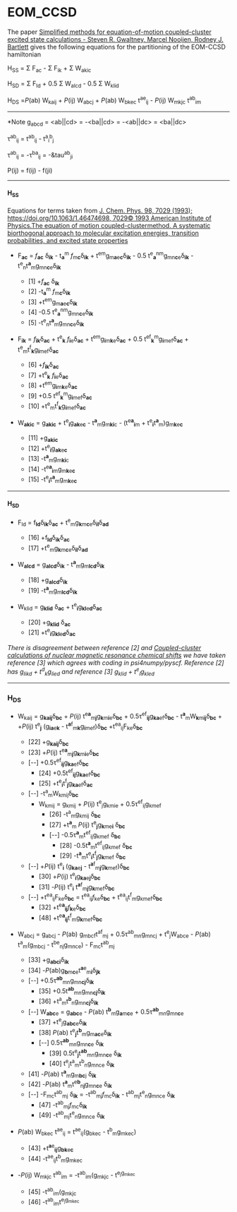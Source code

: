 # EOM_CCSD
The paper [Simplified methods for equation-of-motion coupled-cluster excited state calculations - Steven R. Gwaltney, Marcel Nooijen, Rodney J. Bartlett](https://notendur.hi.is/agust/rannsoknir/papers/cpl248-189-96.pdf) gives the following equations for the partitioning of the EOM-CCSD hamiltonian 

H<sub>SS</sub> = &Sigma; F<sub>ac</sub> - &Sigma; F<sub>ik</sub> + &Sigma; W<sub>akic</sub>

H<sub>SD</sub> = &Sigma; F<sub>ld</sub> + 0.5 &Sigma; W<sub>alcd</sub> - 0.5 &Sigma; W<sub>klid</sub>

H<sub>DS</sub> =*P*(ab) W<sub>kaij</sub> + *P*(ij) W<sub>abcj</sub> + *P*(ab) W<sub>bkec</sub> t<sup>ae</sup><sub>ij</sub> - *P*(ij) W<sub>mkjc</sub> t<sup>ab</sup><sub>im</sub> 

- - -
*Note g<sub>abcd</sub> = <ab||cd> = -<ba||cd> = -<ab||dc> = <ba||dc>

&tau;<sup>ab</sup><sub>ij</sub> = t<sup>ab</sup><sub>ij</sub> - t<sup>a</sup><sub>i</sub><sup>b</sup><sub>j</sub>

&tau;<sup>ab</sup><sub>ij</sub> = -&tau;<sup>ba</sup><sub>ij</sub> = -&tau<sup>ab</sup><sub>ji</sub>

P(ij) = f(ij) - f(ji)
- - - -
#### H<sub>SS</sub>
Equations for terms taken from  [J. Chem. Phys. 98, 7029 (1993); https://doi.org/10.1063/1.46474698, 7029© 1993 American Institute of Physics.The equation of motion coupled-clustermethod. A systematic biorthogonal approach to molecular excitation energies, transition probabilities, and excited state properties](https://www.theochem.ru.nl/files/local/jcp-98-7029-1993.pdf) 

+ F<sub>**ac**</sub> = *f*<sub>**ac**</sub> &delta;<sub>**ik**</sub> - t<sub>**a**</sub><sup>m</sup> *f*<sub>m**c**</sub>&delta;<sub>**ik**</sub> + t<sup>em</sup>g<sub>m**a**e**c**</sub>&delta;<sub>**ik**</sub> - 0.5 t<sup>e</sup><sub>**a**</sub><sup>nm</sup>g<sub>mn**c**e</sub>&delta;<sub>**ik**</sub> - t<sup>e</sup><sub>n</sub>t<sup>**a**</sup><sub>m</sub>g<sub>mn**c**e</sub>&delta;<sub>**ik**</sub>

    + [1]  +*f*<sub>**ac**</sub> &delta;<sub>**ik**</sub>
    + [2]  -t<sub>**a**</sub><sup>m</sup> *f*<sub>m**c**</sub>&delta;<sub>**ik**</sub>
    + [3]  +t<sup>em</sup>g<sub>m**a**e**c**</sub>&delta;<sub>**ik**</sub> 
    + [4]  -0.5 t<sup>e</sup><sub>**a**</sub><sup>nm</sup>g<sub>mn**c**e</sub>&delta;<sub>**ik**</sub> 
    + [5]  -t<sup>e</sup><sub>n</sub>t<sup>**a**</sup><sub>m</sub>g<sub>mn**c**e</sub>&delta;<sub>**ik**</sub>
   
+ F<sub>**ik**</sub> = *f*<sub>**ik**</sub>&delta;<sub>**ac**</sub> + t<sup>e</sup><sub>**k**</sub> *f*<sub>**i**e</sub>&delta;<sub>**ac**</sub> + t<sup>em</sup>g<sub>**i**m**k**e</sub>&delta;<sub>**ac**</sub> + 0.5 t<sup>ef</sup><sub>**k**</sub><sup>m</sup>g<sub>**i**mef</sub>&delta;<sub>**ac**</sub> + t<sup>e</sup><sub>m</sub>t<sup>f</sup><sub>**k**</sub>g<sub>**i**mef</sub>&delta;<sub>**ac**</sub> 

    + [6]  +*f*<sub>**ik**</sub>&delta;<sub>**ac**</sub>
    + [7]  +t<sup>e</sup><sub>**k**</sub> *f*<sub>**i**e</sub>&delta;<sub>**ac**</sub>
    + [8]  +t<sup>em</sup>g<sub>**i**m**k**e</sub>&delta;<sub>**ac**</sub> 
    + [9]  +0.5 t<sup>ef</sup><sub>**k**</sub><sup>m</sup>g<sub>**i**mef</sub>&delta;<sub>**ac**</sub>
    + [10] +t<sup>e</sup><sub>m</sub>t<sup>f</sup><sub>**k**</sub>g<sub>**i**mef</sub>&delta;<sub>**ac**</sub> 

+ W<sub>**akic**</sub> = g<sub>**akic**</sub> + t<sup>e</sup><sub>**i**</sub>g<sub>**ak**e**c**</sub> - t<sup>**a**</sup><sub>m</sub>g<sub>m**ki**c</sub> - (t<sup>e**a**</sup><sub>**i**m</sub> + t<sup>e</sup><sub>**i**</sub>t<sup>**a**</sup><sub>m</sub>)g<sub>m**k**e**c**</sub>

    + [11] +g<sub>**akic**</sub>
    + [12] +t<sup>e</sup><sub>**i**</sub>g<sub>**ak**e**c**</sub>
    + [13] -t<sup>**a**</sup><sub>m</sub>g<sub>m**ki**c</sub>
    + [14] -t<sup>e**a**</sup><sub>**i**m</sub>g<sub>m**k**e**c**</sub>
    + [15] -t<sup>e</sup><sub>**i**</sub>t<sup>**a**</sup><sub>m</sub>g<sub>m**k**e**c**</sub>
 
- - -
#### H<sub>SD</sub>
+ F<sub>ld</sub> = f<sub>**ld**</sub>&delta;<sub>**ik**</sub>&delta;<sub>**ac**</sub> + t<sup>e</sup><sub>m</sub>g<sub>**k**m**c**e</sub>&delta;<sub>**il**</sub>&delta;<sub>**ad**</sub>

    + [16] +f<sub>**ld**</sub>&delta;<sub>**ik**</sub>&delta;<sub>**ac**</sub>
    + [17] +t<sup>e</sup><sub>m</sub>g<sub>**k**m**c**e</sub>&delta;<sub>**il**</sub>&delta;<sub>**ad**</sub>
    
+  W<sub>**alcd**</sub> = g<sub>**alcd**</sub>&delta;<sub>**ik**</sub> - t<sup>**a**</sup><sub>m</sub>g<sub>m**lcd**</sub>&delta;<sub>**ik**</sub>

    + [18] +g<sub>**alcd**</sub>&delta;<sub>**ik**</sub> 
    + [19] -t<sup>**a**</sup><sub>m</sub>g<sub>m**lcd**</sub>&delta;<sub>**ik**</sub>

+ W<sub>klid</sub> = g<sub>**klid**</sub> </sub>&delta;<sub>**ac**</sub> + t<sup>e</sup><sub>**i**</sub>g<sub>**kl**e**d**</sub></sub>&delta;<sub>**ac**</sub>

    + [20] +g<sub>**klid**</sub> </sub>&delta;<sub>**ac**</sub>
    + [21] +t<sup>e</sup><sub>**i**</sub>g<sub>**kl**e**d**</sub></sub>&delta;<sub>**ac**</sub>
    
*There is disagreement between reference [2] and [Coupled-cluster calculations of nuclear magnetic resonance chemical shifts](www2.chemia.uj.edu.pl/~migda/Literatura/pdf/JCP03561.pdf) we have taken reference [3] which agrees with coding in psi4numpy/pyscf. Reference [2] has g<sub>likd</sub> + t<sup>d</sup><sub>k</sub>g<sub>lied</sub> and reference [3] g<sub>klid</sub> + t<sup>e</sup><sub>i</sub>g<sub>kled</sub>*

- - -
### H<sub>DS</sub>
+ W<sub>kaij</sub> = g<sub>**kaij**</sub>&delta;<sub>**bc**</sub> + *P*(ij) t<sup>e**a**</sup><sub>m**j**</sub>g<sub>**k**m**i**e</sub>&delta;<sub>**bc**</sub> + 0.5&tau;<sup>ef</sup><sub>**ij**</sub>g<sub>**ka**ef</sub>&delta;<sub>**bc**</sub> - t<sup>**a**</sup><sub>m</sub>W<sub>**k**m**ij**</sub>&delta;<sub>**bc**</sub> + +*P*(ij) t<sup>e</sup><sub>**j**</sub> (g<sub>**ia**e**k**</sub> - t<sup>**a**f</sup><sub>m**k**</sub>g<sub>**i**mef</sub>)&delta;<sub>**bc**</sub> +t<sup>ea</sup><sub>ij</sub>F<sub>ke</sub>&delta;<sub>**bc**</sub>

    + [22] +g<sub>**kaij**</sub>&delta;<sub>**bc**</sub>
    + [23] +*P*(ij) t<sup>e**a**</sup><sub>m**j**</sub>g<sub>**k**m**i**e</sub>&delta;<sub>**bc**</sub>
    + [--] +0.5&tau;<sup>ef</sup><sub>**ij**</sub>g<sub>**ka**ef</sub>&delta;<sub>**bc**</sub> 
        + [24] +0.5t<sup>ef</sup><sub>**ij**</sub>g<sub>**ka**ef</sub>&delta;<sub>**bc**</sub> 
        + [25] +t<sup>e</sup><sub>**i**</sub>t<sup>f</sup><sub>**j**</sub>g<sub>**ka**ef</sub>&delta;<sub>**ac**</sub>
    + [--] -t<sup>a</sup><sub>m</sub>W<sub>kmij</sub>&delta;<sub>**bc**</sub>
        + W<sub>kmij</sub> =  g<sub>kmij</sub> + *P*(ij) t<sup>e</sup><sub>j</sub>g<sub>kmie</sub> + 0.5&tau;<sup>ef</sup><sub>ij</sub>g<sub>kmef</sub> 
            + [26] -t<sup>a</sup><sub>m</sub>g<sub>kmij</sub> &delta;<sub>**bc**</sub>
            + [27] +t<sup>**a**</sup><sub>m</sub> *P*(ij) t<sup>e</sup><sub>**j**</sub>g<sub>**k**me**i**</sub> &delta;<sub>**bc**</sub>
            + [--] -0.5&tau;<sup>**a**</sup><sub>m</sub>t<sup>ef</sup><sub>ij</sub>g<sub>kmef</sub> &delta;<sub>**bc**</sub>
                + [28] -0.5t<sup>**a**</sup><sub>m</sub>t<sup>ef</sup><sub>ij</sub>g<sub>kmef</sub> &delta;<sub>**bc**</sub>
                + [29] -t<sup>**a**</sup><sub>m</sub>t<sup>e</sup><sub>**i**</sub>t<sup>f</sup><sub>**j**</sub>g<sub>**k**mef</sub> &delta;<sub>**bc**</sub>
    + [--] +*P*(ij) t<sup>e</sup><sub>**i**</sub> (g<sub>**ka**e**j**</sub> - t<sup>**a**f</sup><sub>m**j**</sub>g<sub>**k**mef</sub>)&delta;<sub>**bc**</sub>
        + [30] +*P*(ij) t<sup>e</sup><sub>**i**</sub>g<sub>**ka**e**j**</sub>&delta;<sub>**bc**</sub> 
        + [31] -*P*(ij) t<sup>e</sup><sub>**i**</sub> t<sup>**a**f</sup><sub>m**j**</sub>g<sub>**k**mef</sub>&delta;<sub>**bc**</sub> 
    + [--] +t<sup>ea</sup><sub>ij</sub>F<sub>ke</sub>&delta;<sub>**bc**</sub> = t<sup>ea</sup><sub>ij</sub>*f*<sub>ke</sub>&delta;<sub>**bc**</sub> + t<sup>ea</sup><sub>ij</sub>t<sup>f</sup><sub>m</sub>g<sub>kmef</sub>&delta;<sub>**bc**</sub>
        + [32] +t<sup>e**a**</sup><sub>**ij**</sub>*f*<sub>**k**e</sub>&delta;<sub>**bc**</sub>
        + [48] +t<sup>e**a**</sup><sub>**ij**</sub>t<sup>f</sup><sub>m</sub>g<sub>**k**mef</sub>&delta;<sub>**bc**</sub>
                                     
+ W<sub>abcj</sub> = g<sub>abcj</sub> - *P*(ab) g<sub>mbcf</sub>t<sup>af</sup><sub>mj</sub> + 0.5&tau;<sup>ab</sup><sub>mn</sub>g<sub>mncj</sub> + t<sup>e</sup><sub>j</sub>W<sub>abce</sub> - *P*(ab) t<sup>a</sup><sub>m</sub>(g<sub>mbcj</sub> - t<sup>be</sup><sub>nj</sub>g<sub>mnce</sub>) - F<sub>mc</sub>t<sup>ab</sup><sub>mj</sub>
 
    + [33] +g<sub>**abci**</sub>&delta;<sub>**ik**</sub> 
    + [34] -*P*(ab)g<sub>**b**m**c**e</sub>t<sup>**a**e</sup><sub>m**i**</sub>&delta;<sub>**jk**</sub>     
    + [--] +0.5&tau;<sup>**ab**</sup><sub>mn</sub>g<sub>mn**cj**</sub>&delta;<sub>**ik**</sub>
        + [35] +0.5t<sup>**ab**</sup><sub>mn</sub>g<sub>mn**cj**</sub>&delta;<sub>**ik**</sub>
        + [36] +t<sup>a</sup><sub>m</sub>t<sup>**b**</sup><sub>n</sub>g<sub>mn**cj**</sub>&delta;<sub>**ik**</sub>                             
    + [--] W<sub>**abc**e</sub> = g<sub>**abc**e</sub> - *P*(ab) t<sup>**b**</sup><sub>m</sub>g<sub>**a**m**c**e</sub> + 0.5&tau;<sup>**ab**</sup><sub>mn</sub>g<sub>mn**c**e</sub>
        + [37] +t<sup>e</sup><sub>j</sub>g<sub>**abc**e</sub>&delta;<sub>**ik**</sub>
        + [38] *P*(ab) t<sup>e</sup><sub>**j**</sub>t<sup>**b**</sup><sub>m</sub>g<sub>m**ac**e</sub>&delta;<sub>**ik**</sub>
        + [--] 0.5&tau;<sup>**ab**</sup><sub>mn</sub>g<sub>mn**c**e</sub> &delta;<sub>**ik**</sub>
            + [39] 0.5t<sup>e</sup><sub>**j**</sub>t<sup>**ab**</sup><sub>mn</sub>g<sub>mn**c**e</sub> &delta;<sub>**ik**</sub>
            + [40] t<sup>e</sup><sub>j</sub>t<sup>a</sup><sub>m</sub>t<sup>b</sup><sub>n</sub>g<sub>mnce</sub> &delta;<sub>**ik**</sub>
    + [41] -*P*(ab) t<sup>**a**</sup><sub>m</sub>g<sub>m**bc**j</sub> &delta;<sub>**ik**</sub>
    + [42] -*P*(ab) t<sup>**a**</sup><sub>m</sub>t<sup>e**b**</sup><sub>n**j**</sub>g<sub>mn**c**e</sub> &delta;<sub>**ik**</sub>
    + [--] -F<sub>mc</sub>t<sup>ab</sup><sub>mj</sub> &delta;<sub>**ik**</sub> = -t<sup>ab</sup><sub>mj</sub>*f*<sub>mc</sub>&delta;<sub>**ik**</sub> - t<sup>ab</sup><sub>mj</sub>t<sup>e</sup><sub>n</sub>g<sub>mnce</sub> &delta;<sub>**ik**</sub>
        + [47] -t<sup>ab</sup><sub>mj</sub>*f*<sub>mc</sub>&delta;<sub>**ik**</sub>
        + [49] -t<sup>ab</sup><sub>mj</sub>t<sup>e</sup><sub>n</sub>g<sub>mnce</sub> &delta;<sub>**ik**</sub>
   
+ *P*(ab) W<sub>bkec</sub> t<sup>ae</sup><sub>ij</sub> = t<sup>ae</sup><sub>ij</sub>(g<sub>bkec</sub> - t<sup>b</sup><sub>m</sub>g<sub>mkec</sub>)

    + [43] +t<sup>**a**e</sup><sub>**ij**</sub>g<sub>**bk**e**c**</sub>
    + [44] -t<sup>ae</sup><sub>ij</sub>t<sup>b</sup><sub>m</sub>g<sub>mkec</sub>
    
+ -*P*(ij) W<sub>mkjc</sub> t<sup>ab</sup><sub>im</sub> =  -t<sup>ab</sup><sub>im</sub>(g<sub>mkjc</sub> - t<sup>e</sub><sub>j</sub>g<sub>mkec</sub>
    + [45] -t<sup>ab</sup><sub>im</sub>(g<sub>mkjc</sub> 
    + [46] -t<sup>ab</sup><sub>im</sub>t<sup>e</sub><sub>j</sub>g<sub>mkec</sub>                    

 
